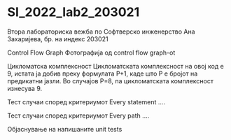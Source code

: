 # SI_2022_lab2_203021
Втора лабораториска вежба по Софтверско инженерство
Ана Захаријева, бр. на индекс 203021

Control Flow Graph
Фотографија од control flow graph-ot

Цикломатска комплексност
Цикломатската комплексност на овој код е 9, истата ја добив преку формулата P+1, каде што P е бројот на предикатни јазли. Во случајoв P=8, па цикломатската комплексност изнесува 9.

Тест случаи според критериумот Every statement
....

Тест случаи според критериумот Every path
....

Објаснување на напишаните unit tests
